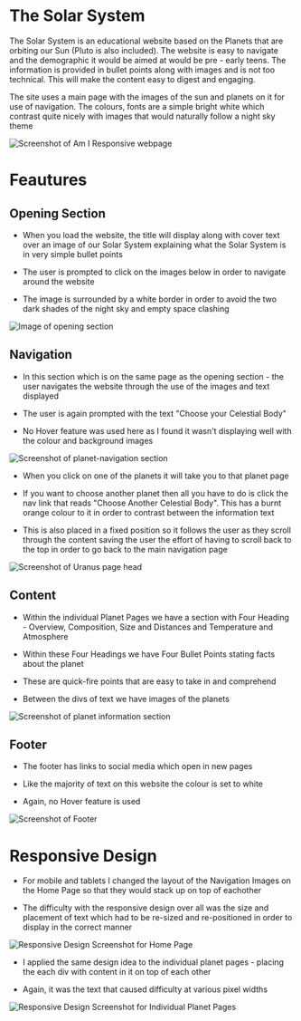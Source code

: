# The Solar System

The Solar System is an educational website based on the Planets that are orbiting our Sun (Pluto is also included). The website is easy to navigate and the demographic it would be aimed at would be pre - early teens. The information is provided in bullet points along with images and is not too technical. This will make the content easy to digest and engaging.

The site uses a main page with the images of the sun and planets on it for use of navigation. The colours, fonts are a simple bright white which contrast quite nicely with images that would naturally follow a night sky theme 

<img src="assets/images/am-i-responsive.png" alt="Screenshot of Am I Responsive webpage">

# Feautures

## Opening Section

* When you load the website, the title will display along with cover text over an image of our Solar System explaining what the Solar System is in very simple bullet points

* The user is prompted to click on the images below in order to navigate around the website

* The image is surrounded by a white border in order to avoid the two dark shades of the night sky and empty space clashing

<img src="assets/images/opening-section-head.png" alt="Image of opening section">




## Navigation

* In this section which is on the same page as the opening section - the user navigates the website through the use of the images and text displayed

* The user is again prompted with the text "Choose your Celestial Body"

* No Hover feature was used here as I found it wasn't displaying well with the colour and background images 

<img src="assets/images/planet-navigation-image.png" alt="Screenshot of planet-navigation section">


* When you click on one of the planets it will take you to that planet page

* If you want to choose another planet then all you have to do is click the nav link that reads "Choose Another Celestial Body". This has a burnt orange colour to it in order to contrast between the information text 

* This is also placed in a fixed position so it follows the user as they scroll through the content saving the user the effort of having to scroll back to the top in order to go back to the main navigation page

<img src="assets/images/planet-page-with-nav-feature.png" alt="Screenshot of Uranus page head">



## Content

* Within the individual Planet Pages we have a section with Four Heading - Overview, Composition, Size and Distances and Temperature and Atmosphere

* Within these Four Headings we have Four Bullet Points stating facts about the planet

* These are quick-fire points that are easy to take in and comprehend

* Between the divs of text we have images of the planets

<img src="assets/images/planet-content-image.png" alt="Screenshot of planet information section">


## Footer

* The footer has links to social media which open in new pages

* Like the majority of text on this website the colour is set to white

* Again, no Hover feature is used

<img src="assets/images/footer-image.png" alt="Screenshot of Footer">

# Responsive Design

* For mobile and tablets I changed the layout of the Navigation Images on the Home Page so that they would stack up on top of eachother

* The difficulty with the responsive design over all was the size and placement of text which had to be re-sized and re-positioned in order to display in the correct manner

<img src="assets/images/responsive-design-example-1.png" alt="Responsive Design Screenshot for Home Page">

* I applied the same design idea to the individual planet pages - placing the each div with content in it on top of each other

* Again, it was the text that caused difficulty at various pixel widths

<img src="assets/images/responsive-design-example-2.png" alt="Responsive Design Screenshot for Individual Planet Pages">








